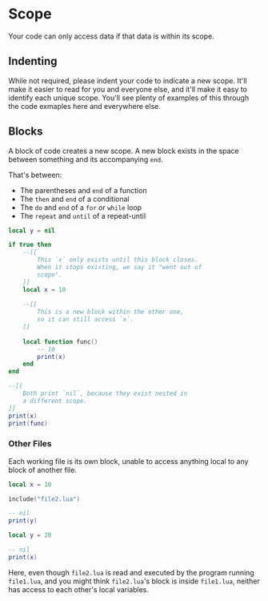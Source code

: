 # Scope

Your code can only access data if that data is within its scope. 

## Indenting

While not required, please indent your code to indicate a new scope. It'll 
make it easier to read for you and everyone else, and it'll make it easy to 
identify each unique scope. You'll see plenty of examples of this through 
the code exmaples here and everywhere else.

## Blocks

A block of code creates a new scope. A new block exists in the space between 
something and its accompanying `end`. 

That's between:

* The parentheses and `end` of a function
* The `then` and `end` of a conditional
* The `do` and `end` of a `for` or `while` loop
* The `repeat` and `until` of a repeat-until

```lua
local y = nil

if true then 
    --[[
        This `x` only exists until this block closes.
        When it stops existing, we say it "went out of 
        scope".
    ]]
    local x = 10
    
    --[[
        This is a new block within the other one, 
        so it can still access `x`.
    ]]
    
    local function func()
        -- 10
        print(x)
    end
end

--[[
    Both print `nil`, because they exist nested in 
    a different scope.
]]
print(x)
print(func)
```

### Other Files

Each working file is its own block, unable to access anything local to any block 
of another file. 

```lua title="file1.lua"
local x = 10

include("file2.lua")

-- nil
print(y)
```

```lua title="file2.lua"
local y = 20

-- nil
print(x)
```

Here, even though `file2.lua` is read and executed by the program running `file1.lua`, and 
you might think `file2.lua`'s block is inside `file1.lua`, neither has access to each other's 
local variables.